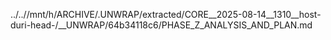 ../..//mnt/h/ARCHIVE/.UNWRAP/extracted/CORE__2025-08-14__1310__host-duri-head-/__UNWRAP/64b34118c6/PHASE_Z_ANALYSIS_AND_PLAN.md